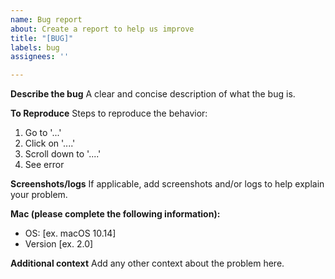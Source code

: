 ```yaml
---
name: Bug report
about: Create a report to help us improve
title: "[BUG]"
labels: bug
assignees: ''

---
```


**Describe the bug**
A clear and concise description of what the bug is.

**To Reproduce**
Steps to reproduce the behavior:
1. Go to '...'
2. Click on '....'
3. Scroll down to '....'
4. See error

**Screenshots/logs**
If applicable, add screenshots and/or logs to help explain your problem.

**Mac (please complete the following information):**
 - OS: [ex. macOS 10.14]
 - Version [ex. 2.0]

**Additional context**
Add any other context about the problem here.
